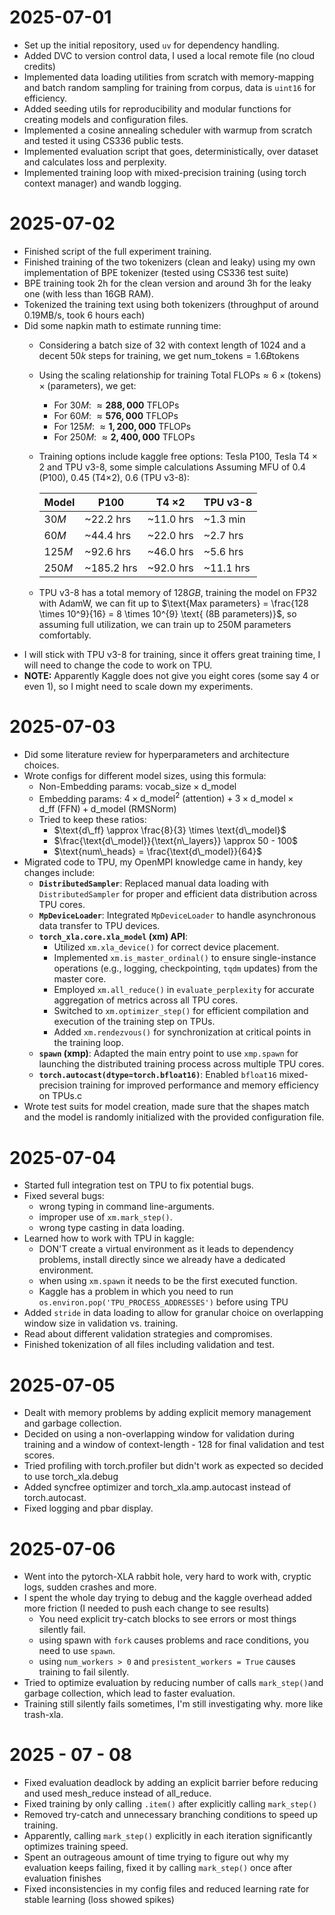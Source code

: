 # 2025-07-01
- Set up the initial repository, used `uv` for dependency handling.
- Added DVC to version control data, I used a local remote file (no cloud credits)
- Implemented data loading utilities from scratch with memory-mapping and batch random sampling for training from corpus, data is `uint16` for efficiency.
- Added seeding utils for reproducibility and modular functions for creating models and configuration files.
- Implemented a cosine annealing scheduler with warmup from scratch and tested it using CS336 public tests. 
- Implemented evaluation script that goes, deterministically, over dataset and calculates loss and perplexity.
- Implemented training loop with mixed-precision training (using torch context manager) and wandb logging.

# 2025-07-02
- Finished script of the full experiment training.  
- Finished training of the two tokenizers (clean and leaky) using my own implementation of BPE tokenizer (tested using CS336 test suite)
- BPE training took 2h for the clean version and around 3h for the leaky one (with less than 16GB RAM). 
- Tokenized the training text using both tokenizers (throughput of around 0.19MB/s, took 6 hours each)
- Did some napkin math to estimate running time:
  - Considering a batch size of $32$ with context length of $1024$ and a decent $50k$ steps for training, we get $`\text{num\_tokens} = 1.6B \text{tokens}`$
  - Using the scaling relationship for training $\text{Total FLOPs} \approx 6 \times (\text{tokens}) \times (\text{parameters})$, we get: 
    - For $30M$: $\approx \mathbf{288{,}000}$ TFLOPs
    - For $60M$: $\approx \mathbf{576{,}000}$ TFLOPs
    - For $125M$: $\approx \mathbf{1{,}200{,}000}$ TFLOPs
    - For $250M$: $\approx \mathbf{2{,}400{,}000}$ TFLOPs
  - Training options include kaggle free options: Tesla P100, Tesla T4 $\times$ 2 and TPU v3-8, some simple calculations Assuming MFU of $0.4$ (P100), $0.45$ (T4×2), $0.6$ (TPU v3-8):
  
      | Model  | P100       | T4 ×2     | TPU v3-8  | 
      |--------|------------|-----------|-----------| 
      | $30M$  | ~22.2 hrs  | ~11.0 hrs | ~1.3 min  | 
      | $60M$  | ~44.4 hrs  | ~22.0 hrs | ~2.7 hrs  | 
      | $125M$ | ~92.6 hrs  | ~46.0 hrs | ~5.6 hrs  | 
      | $250M$ | ~185.2 hrs | ~92.0 hrs | ~11.1 hrs |
  - TPU v3-8 has a total memory of $128GB$, training the model on FP32 with AdamW, we can fit up to $\text{Max parameters} = \frac{128 \times 10^9}{16} = 8 \times 10^{9} \text{ (8B parameters)}$, so assuming full utilization, we can train up to 250M parameters comfortably.
- I will stick with TPU v3-8 for training, since it offers great training time, I will need to change the code to work on TPU.
- **NOTE:** Apparently Kaggle does not give you eight cores (some say 4 or even 1), so I might need to scale down my experiments.


# 2025-07-03
- Did some literature review for hyperparameters and architecture choices. 
- Wrote configs for different model sizes, using this formula: 
  - Non-Embedding params: $`\text{vocab\_size} \times \text{d\_model}`$ 
  - Embedding params: $`4 \times \text{d\_model}^2 \ \text{(attention)} + 3 \times \text{d\_model} \times \text{d\_ff} \ \text{(FFN)} + \text{d\_model} \ \text{(RMSNorm)}`$ 
  - Tried to keep these ratios: 
    - $`\text{d\_ff} \approx \frac{8}{3} \times \text{d\_model}`$
    - $`\frac{\text{d\_model}}{\text{n\_layers}} \approx 50 - 100`$
    - $`\text{num\_heads} = \frac{\text{d\_model}}{64}`$
- Migrated code to TPU, my OpenMPI knowledge came in handy, key changes include:
  - **`DistributedSampler`**: Replaced manual data loading with `DistributedSampler` for proper and efficient data distribution across TPU cores.
  - **`MpDeviceLoader`**: Integrated `MpDeviceLoader` to handle asynchronous data transfer to TPU devices.
  - **`torch_xla.core.xla_model` (xm) API**:
    - Utilized `xm.xla_device()` for correct device placement. 
    - Implemented `xm.is_master_ordinal()` to ensure single-instance operations (e.g., logging, checkpointing, `tqdm` updates) from the master core. 
    - Employed `xm.all_reduce()` in `evaluate_perplexity` for accurate aggregation of metrics across all TPU cores. 
    - Switched to `xm.optimizer_step()` for efficient compilation and execution of the training step on TPUs. 
    - Added `xm.rendezvous()` for synchronization at critical points in the training loop.
  - **`spawn` (xmp)**: Adapted the main entry point to use `xmp.spawn` for launching the distributed training process across multiple TPU cores.
  - **`torch.autocast(dtype=torch.bfloat16)`**: Enabled `bfloat16` mixed-precision training for improved performance and memory efficiency on TPUs.c
- Wrote test suits for model creation, made sure that the shapes match and the model is randomly initialized with the provided configuration file.

# 2025-07-04

- Started full integration test on TPU to fix potential bugs.
- Fixed several bugs:
  - wrong typing in command line-arguments.
  - improper use of `xm.mark_step()`.
  - wrong type casting in data loading.
- Learned how to work with TPU in kaggle:
  - DON'T create a virtual environment as it leads to dependency problems, install directly since we already have a dedicated environment.
  - when using `xm.spawn` it needs to be the first executed function.
  - Kaggle has a problem in which you need to run `os.environ.pop('TPU_PROCESS_ADDRESSES')` before using TPU 
- Added `stride` in data loading to allow for granular choice on overlapping window size in validation vs. training.
- Read about different validation strategies and compromises.
- Finished tokenization of all files including validation and test.


# 2025-07-05
- Dealt with memory problems by adding explicit memory management and garbage collection. 
- Decided on using a non-overlapping window for validation during training and a window of context-length - 128 for final validation and test scores.
- Tried profiling with torch.profiler but didn't work as expected so decided to use torch_xla.debug
- Added syncfree optimizer and torch_xla.amp.autocast instead of torch.autocast. 
- Fixed logging and pbar display.

# 2025-07-06
- Went into the pytorch-XLA rabbit hole, very hard to work with, cryptic logs, sudden crashes and more.
- I spent the whole day trying to debug and the kaggle overhead added more friction (I needed to push each change to see results)
  - You need explicit try-catch blocks to see errors or most things silently fail.
  - using spawn with `fork` causes problems and race conditions, you need to use `spawn`.
  - using `num_workers > 0` and `presistent_workers = True` causes training to fail silently.
- Tried to optimize evaluation by reducing number of calls `mark_step()`and garbage collection, which lead to faster evaluation. 
- Training still silently fails sometimes, I'm still investigating why. more like trash-xla.


# 2025 - 07 - 08
- Fixed evaluation deadlock by adding an explicit barrier before reducing and used mesh_reduce instead of all_reduce.
- Fixed training by only calling `.item()` after explicitly calling `mark_step()`
- Removed try-catch and unnecessary branching conditions to speed up training.
- Apparently, calling `mark_step()` explicitly in each iteration significantly optimizes training speed. 
- Spent an outrageous amount of time trying to figure out why my evaluation keeps failing, fixed it by calling `mark_step()` once after evaluation finishes 
- Fixed inconsistencies in my config files and reduced learning rate for stable learning (loss showed spikes)
